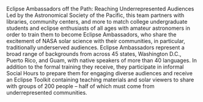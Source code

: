Eclipse Ambassadors off the Path: Reaching Underrepresented Audiences 
 Led by the Astronomical Society of the Pacific, this team partners with libraries, community centers, and more to match college undergraduate students and eclipse enthusiasts of all ages with amateur astronomers in order to train them to become Eclipse Ambassadors, who share the excitement of NASA solar science with their communities, in particular, traditionally underserved audiences. Eclipse Ambassadors represent a broad range of backgrounds from across 45 states, Washington D.C., Puerto Rico, and Guam, with native speakers of more than 40 languages. In addition to the formal training they receive, they participate in informal Social Hours to prepare them for engaging diverse audiences and receive an Eclipse Toolkit containing teaching materials and solar viewers to share with groups of 200 people – half of which must come from underrepresented communities.